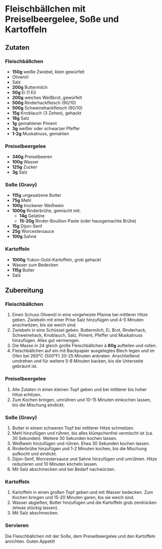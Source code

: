 # Fleischbällchen mit Preiselbeergelee, Soße und Kartoffeln

## Zutaten

### Fleischbällchen

- **150g** weiße Zwiebel, klein gewürfelt  
- Olivenöl  
- Salz  
- **200g** Buttermilch  
- **50g** Ei (1 Ei)  
- **200g** weiches Weißbrot, gewürfelt  
- **500g** Rinderhackfleisch (90/10)  
- **500g** Schweinehackfleisch (90/10)  
- **15g** Knoblauch (3 Zehen), gehackt  
- **18g** Salz  
- **1g** gemahlener Piment  
- **3g** weißer oder schwarzer Pfeffer  
- **1-2g** Muskatnuss, gemahlen  

### Preiselbeergelee

- **340g** Preiselbeeren  
- **100g** Wasser  
- **125g** Zucker  
- **3g** Salz  

### Soße (Gravy)

- **115g** ungesalzene Butter  
- **75g** Mehl  
- **100g** trockener Weißwein  
- **1000g** Rinderbrühe, gemischt mit:  
  - **14g** Gelatine  
  - **15-20g** Rinder-Bouillon-Paste (oder hausgemachte Brühe)  
- **15g** Dijon-Senf  
- **25g** Worcestersauce  
- **100g** Sahne  

### Kartoffeln

- **1000g** Yukon-Gold-Kartoffeln, grob gehackt  
- Wasser zum Bedecken  
- **115g** Butter  
- Salz  

## Zubereitung

### Fleischbällchen  
1. Einen Schuss Olivenöl in eine vorgeheizte Pfanne bei mittlerer Hitze geben. Zwiebeln mit einer Prise Salz hinzufügen und 4-5 Minuten anschwitzen, bis sie weich sind.  
2. Zwiebeln in eine Schüssel geben. Buttermilch, Ei, Brot, Rinderhack, Schweinehack, Knoblauch, Salz, Piment, Pfeffer und Muskatnuss hinzufügen. Alles gut vermengen.  
3. Die Masse in 24 gleich große Fleischbällchen à **60g** aufteilen und rollen.  
4. Fleischbällchen auf ein mit Backpapier ausgelegtes Blech legen und im Ofen bei 260°C (500°F) 20-25 Minuten anbraten. Anschließend umdrehen und für weitere 5-8 Minuten backen, bis die Unterseite gebräunt ist.  

### Preiselbeergelee  
1. Alle Zutaten in einen kleinen Topf geben und bei mittlerer bis hoher Hitze erhitzen.  
2. Zum Kochen bringen, umrühren und 10-15 Minuten einkochen lassen, bis die Mischung eindickt.  

### Soße (Gravy)  
1. Butter in einem schweren Topf bei mittlerer Hitze schmelzen.  
2. Mehl hinzufügen und rühren, bis alles klümpchenfrei vermischt ist (ca. 30 Sekunden). Weitere 30 Sekunden kochen lassen.  
3. Weißwein hinzufügen und rühren. Etwa 30 Sekunden kochen lassen.  
4. Rinderbrühe hinzufügen und 1-2 Minuten kochen, bis die Mischung aufkocht und eindickt.  
5. Dijon-Senf, Worcestersauce und Sahne hinzufügen und umrühren. Hitze reduzieren und 10 Minuten köcheln lassen.  
6. Mit Salz abschmecken und bei Bedarf nachwürzen.  

### Kartoffeln  
1. Kartoffeln in einen großen Topf geben und mit Wasser bedecken. Zum Kochen bringen und 15-20 Minuten garen, bis sie weich sind.  
2. Wasser abgießen, Butter hinzufügen und die Kartoffeln grob zerdrücken (etwas stückig lassen).  
3. Mit Salz abschmecken.  


### Servieren

Die Fleischbällchen mit der Soße, dem Preiselbeergelee und den Kartoffeln anrichten. Guten Appetit!  
